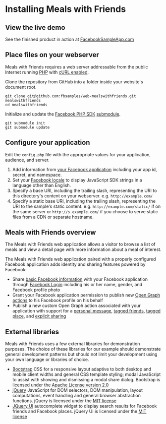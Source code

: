Installing Meals with Friends
=============================

View the live demo
------------------

See the finished product in action at [FacebookSampleApp.com](http://facebooksampleapp.com/ "Facebook Meals with Friends demo app")

Place files on your webserver
-----------------------------

Meals with Friends requires a web server addressable from the public Internet running [PHP](http://www.php.net/) with [cURL enabled](http://www.php.net/manual/en/intro.curl.php).

Clone the repository from GitHub into a folder inside your website's document root.

    git clone git@github.com:fbsamples/web-mealswithfriends.git mealswithfriends
    cd mealswithfriends

Initialize and update the [Facebook PHP SDK](https://github.com/facebook/facebook-php-sdk) [submodule](http://git-scm.com/book/en/Git-Tools-Submodules "git submodules").

    git submodule init
    git submodule update

Configure your application
--------------------------

Edit the `config.php` file with the appropriate values for your application, audience, and server.

1. Add information from [your Facebook application](https://developers.facebook.com/apps "Facebook Developers site applications") including your app id, secret, and namespace.
1. Set your [Facebook locale](https://developers.facebook.com/docs/internationalization/ "Facebook internationalization") to display JavaScript SDK strings in a language other than English.
1. Specify a base URI, including the trailing slash, representing the URI to this directory's content on your webserver. e.g. `http://example.com/`
1. Specify a static base URI, including the trailing slash, representing the URI to the sample's static content. e.g. `http://example.com/static/` if on the same server or `http://s.example.com/` if you choose to serve static files from a CDN or separate hostname.

Meals with Friends overview
---------------------------

The Meals with Friends web application allows a visitor to browse a list of meals and view a detail page with more information about a meal of interest.

The Meals with Friends web application paired with a properly configured Facebook application adds identity and sharing features powered by Facebook:

* Share [basic Facebook information](https://developers.facebook.com/docs/reference/login/public-profile-and-friend-list/) with your Facebook application through [Facebook Login](https://developers.facebook.com/docs/concepts/login/) including his or her name, gender, and Facebook profile photo
* Grant your Facebook application permission to publish new [Open Graph actions](https://developers.facebook.com/docs/opengraph/using-actions/) to his Facebook profile on his behalf
* Publish a new custom Open Graph action associated with your application with support for a [personal message](https://developers.facebook.com/docs/submission-process/opengraph/guidelines/action-properties/#usermessages "Facebook Open Graph action user messages"), [tagged friends](https://developers.facebook.com/docs/opengraph/guides/tagging/#people "Facebook Open Graph action tagged friends"), [tagged place](https://developers.facebook.com/docs/opengraph/guides/tagging/#places "Facebook Open Graph action tagged place"), and [explicit sharing](https://developers.facebook.com/docs/opengraph/guides/explicit-sharing/ "Facebook Open Graph action explicit sharing")

External libraries
------------------

Meals with Friends uses a few external libraries for demonstration purposes. The choice of these libraries for our example should demonstrate general development patterns but should not limit your development using your own language or libraries of choice.

* [Bootstrap](http://twitter.github.io/bootstrap/ "Bootstrap front-end framework") CSS for a responsive layout adaptive to both desktop and mobile client widths and general CSS template styling; modal JavaScript to assist with showing and dismissing a modal share dialog. Bootstrap is licensed under the [Apache License version 2.0](http://www.apache.org/licenses/LICENSE-2.0.html)
* [jQuery](http://jquery.com/) JavaScript for DOM selectors, DOM manipulation, layout computations, event handling and general browser abstraction functions. jQuery is licensed under the [MIT license](http://opensource.org/licenses/MIT)
* [JQuery UI](http://jqueryui.com/) autocomplete widget to display search results for Facebook friends and Facebook places. jQuery UI is licensed under the [MIT license](http://opensource.org/licenses/MIT)